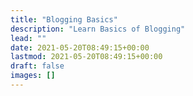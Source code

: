 ```yaml
---
title: "Blogging Basics"
description: "Learn Basics of Blogging"
lead: ""
date: 2021-05-20T08:49:15+00:00
lastmod: 2021-05-20T08:49:15+00:00
draft: false
images: []
---
```

